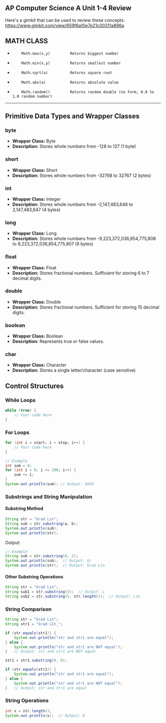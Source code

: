 ## AP Computer Science A Unit 1-4 Review

Here's a gimkit that can be used to review these concepts: https://www.gimkit.com/view/659f6a10e7e21c00311a896a

## MATH CLASS
-         Math.max(x,y)       	Returns biggest number
-         Math.min(x,y)         Returns smallest number
-         Math.sqrt(a)          Returns square root
-         Math.abs(a)           Returns absolute value
-         Math.random()       	Returns random double (no form, 0.0 to 1.0 random number)

---

## Primitive Data Types and Wrapper Classes

### byte

- **Wrapper Class:** Byte
- **Description:** Stores whole numbers from -128 to 127 (1 byte)

### short

- **Wrapper Class:** Short
- **Description:** Stores whole numbers from -32768 to 32767 (2 bytes)

### int

- **Wrapper Class:** Integer
- **Description:** Stores whole numbers from -2,147,483,648 to 2,147,483,647 (4 bytes)

### long

- **Wrapper Class:** Long
- **Description:** Stores whole numbers from -9,223,372,036,854,775,808 to 9,223,372,036,854,775,807 (8 bytes)

### float

- **Wrapper Class:** Float
- **Description:** Stores fractional numbers. Sufficient for storing 6 to 7 decimal digits.

### double

- **Wrapper Class:** Double
- **Description:** Stores fractional numbers. Sufficient for storing 15 decimal digits.

### boolean

- **Wrapper Class:** Boolean
- **Description:** Represents true or false values.

### char

- **Wrapper Class:** Character
- **Description:** Stores a single letter/character (case sensitive)

## Control Structures

### While Loops

```java
while (true) {
    // Your code here
}
```

### For Loops

```java
for (int i = start; i < stop; i++) {
    // Your code here
}

// Example
int sum = 0;
for (int i = 0; i <= 100; i++) {
    sum += i;
}
System.out.println(sum); // Output: 5050
```

### Substrings and String Manipulation

#### Substring Method

```java
String str = "Grad Lin";
String sub = str.substring(a, b);
System.out.println(sub);
System.out.println(str);
```

Output:

```java
// Example
String sub = str.substring(0, 2);
System.out.println(sub);  // Output: Gr
System.out.println(str);  // Output: Grad Lin
```

#### Other Substring Operations

```java
String str = "Grad Lin";
String sub1 = str.substring(5);  // Output: L
String sub2 = str.substring(5, str.length());  // Output: Lin
```

### String Comparison

```java
String str = "Grad Lin";
String str1 = "Grad LIn_";

if (str.equals(str1)) {
    System.out.println("str and str1 are equal");
} else {
    System.out.println("str and str1 are NOT equal");
}   // Output: str and str1 are NOT equal

str1 = str1.substring(0, 8);

if (str.equals(str1)) {
    System.out.println("str and str1 are equal");
} else {
    System.out.println("str and str1 are NOT equal");
}   // Output: str and str1 are equal
```

### String Operations

```java
int x = str.length();
System.out.println(x);  // Output: 8
```
